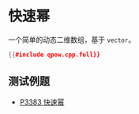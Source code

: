 # 快速幂

一个简单的动态二维数组，基于 `vector`。

```cpp
{{#include qpow.cpp.full}}
```

## 测试例题

- [P3383 快速幂](https://www.luogu.com.cn/problem/P3383)

